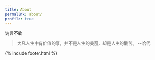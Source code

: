 ```yaml
---
title: About
permalink: about/
profile: true
---
```


讷言不敏

> 大凡人生中有价值的事，并不是人生的美丽，却是人生的酸苦。
> --哈代

{% include footer.html %}
